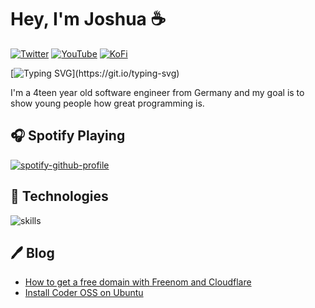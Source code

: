 # Hey, I'm Joshua ☕️

[![Twitter](https://img.shields.io/badge/Twitter-%231DA1F2.svg?&style=flat-square&logo=twitter&logoColor=white)](https://twitter.com/jqshuv) [![YouTube](https://img.shields.io/badge/YouTube-%23FF0000.svg?&style=flat-square&logo=youtube&logoColor=white)](https://youtube.com/channel/UC8dKSn0HpwceuAUCqIQxnzg) [![KoFi](https://img.shields.io/badge/DEV-%23000000.svg?&style=flat-square&logo=dev.to&logoColor=white)](https://ko-fi.com/jqshuv)

[![Typing SVG](https://readme-typing-svg.herokuapp.com?font=Jetbrains+Mono&pause=1000&color=FFFFFF&width=500&height=40&lines=I+%3C3+education.;I+%3C3+open+source.;I+%3C3+music.+;I+%3C3+Go+and+JavaScript.)](https://git.io/typing-svg)

I'm a 4teen year old software engineer from Germany and my goal is to show young people how great programming is.

## 🎧 Spotify Playing

[![spotify-github-profile](https://spotify-github-profile.vercel.app/api/view?uid=3of7l89wyuvm3z6id46ompcad&cover_image=true&theme=natemoo-re&bar_color=ffffff&bar_color_cover=false)](https://spotify-github-profile.vercel.app/api/view?uid=3of7l89wyuvm3z6id46ompcad&redirect=true)

## 🔧 Technologies

![skills](https://skillicons.dev/icons?i=html,css,js,ts,git,github,jenkins,go,discord,nodejs,vue,react,mongodb,mysql,py,docker,kubernetes,md,bash,cloudflare,nginx,vscode,idea&theme=light)

## 🖊 Blog

<!-- BLOG-POST-LIST:START -->
- [How to get a free domain with Freenom and Cloudflare](https://jqshuv.blog/how-to-register-a-free-domain-with/)
- [Install Coder OSS on Ubuntu](https://jqshuv.blog/install-coder-oss-on-ubuntu/)
<!-- BLOG-POST-LIST:END -->

